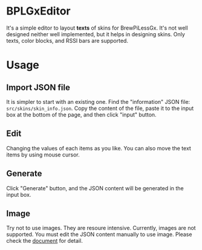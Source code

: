 # BPLGxEditor

It's a simple editor to layout **texts** of skins for BrewPiLessGx. It's not well designed neither well implemented, but it helps in designing skins. Only texts, color blocks, and RSSI bars are supported.

# Usage
## Import JSON file
It is simpler to start with an existing one. Find the "information" JSON file: `src/skins/skin_info.json`. Copy the content of the file, paste it to the input box at the bottom of the page, and then click "input" button.

## Edit
Changing the values of each items as you like. You can also move the text items by using mouse cursor. 

## Generate
Click "Generate" button, and the JSON content will be generated in the input box.

## Image
Try not to use images. They are resoure intensive. Currently, images are not supported. You must edit the JSON content manually to use image. Please check the [document](/doc/skin.md) for detail.